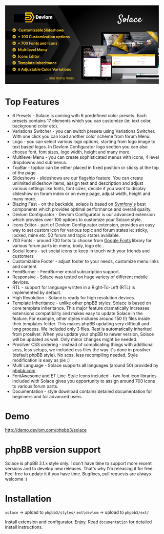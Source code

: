 ![large_preview.png](large_preview.png)

# Top Features

* 6 Presets - Solace is coming with 6 predefined color presets. Each presets contains 17 elements which you can customize (ie: text color, background color etc).
* Variations Switcher - you can switch presets using Variations Switcher. With one click you can load another color scheme from forum Menu.
* Logo - you can select various logo options, starting from logo image to text based logos. In Devlom Configurator logo section you can also choose font, font sizes, logo width, height and many more.
* Multilevel Menu - you can create sophisticated menus with icons, 4 level dropdowns and submenus.
* TopBar - topbar can be either placed in fixed position or sticky at the top of the page.
* Slideshows - slideshows are our flagship feature. You can create unlimited slideshow items, assign text and description and adjust various settings like fonts, font sizes, decide if you want to display slideshow on forum index or on every page, adjust width, height and many more.
* Blazing Fast - on the backside, solace is based on [Symfony's](https://symfony.com/) best components which provides optimal performance and overall quality.
* Devlom Configurator - Devlom Configurator is our advanced extension which provides over 100 options to customize your Solace style.
* Icons Editor - part of Devlom Configurator extension, provides an easy way to set custom icon for various topic and forum states ie: sticky, locked, mine etc. 50 forum and topic states available.
* 700 Fonts - around 700 fonts to choose from [Google Fonts](https://www.google.com/font) library for various forum parts ie: menu, body, logo etc..
* Social Icons - set social icons to keep in touch with your friends and customers
* Customizable Footer - adjust footer to your needs, customize menu links and content.
* FeedBurner - FeedBurner email subscription support.
* Responsive - Solace was tested on huge variety of different mobile devices.
* RTL - support for language written in a Right-To-Left (RTL) is implemented by default.
* High Resolution - Solace is ready for high resolution devices.
* Template Inheritance - unlike other phpBB styles, Solace is based on core template inheritance. This major feature dramatically increases extensions compatibility and makes easy to update Solace in the feature. For example, other styles includes around 150 (!) files inside their templates folder. This makes phpBB updating very difficult and long process. We included only 3 files. Rest is automatically inherited from prosilver. When you update your phpBB to newer version, Solace will be updated as well. Only minor changes might be needed.
* Prosilver CSS ordering - instead of complicating things with additional scss, less setups, we included css files the way it's done in prosilver (default phpBB style). No scss, less recompiling needed. Style modification is easy as pie :)
* Multi Language - Solace supports all languages (around 50) provided by [phpbb.com](https://www.phpbb.com/languages/)
* FontAwesome and ET Line-Style Icons included - two font icon libraries included with Solace gives you opportunity to assign around 700 icons to various forum parts.
* Documentation - style download contains detailed documentation for beginners and for advanced users.

# Demo
http://demo.devlom.com/phpbb3/solace

# phpBB version support

Solace is phpBB 3.1.x style only. I don't have time to support more recent versions and to develop new releases. That's why I'm releasing it for free. Feel free to update it if you have time. Bugfixes, pull requests are always welcome :)

# Installation

``solace`` -> upload to ``phpbb3/styles/``
``ext\devlom`` -> upload to ``phpbb3/ext/``

Install extension and configurator. Enjoy. Read ``documentation`` for detailed install instructions.
